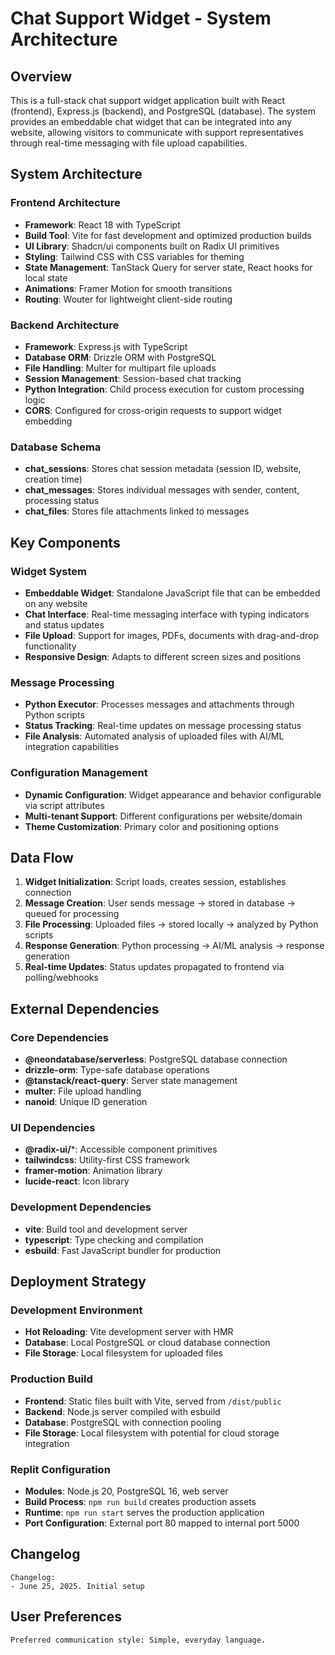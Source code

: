 # Chat Support Widget - System Architecture

## Overview

This is a full-stack chat support widget application built with React (frontend), Express.js (backend), and PostgreSQL (database). The system provides an embeddable chat widget that can be integrated into any website, allowing visitors to communicate with support representatives through real-time messaging with file upload capabilities.

## System Architecture

### Frontend Architecture
- **Framework**: React 18 with TypeScript
- **Build Tool**: Vite for fast development and optimized production builds
- **UI Library**: Shadcn/ui components built on Radix UI primitives
- **Styling**: Tailwind CSS with CSS variables for theming
- **State Management**: TanStack Query for server state, React hooks for local state
- **Animations**: Framer Motion for smooth transitions
- **Routing**: Wouter for lightweight client-side routing

### Backend Architecture
- **Framework**: Express.js with TypeScript
- **Database ORM**: Drizzle ORM with PostgreSQL
- **File Handling**: Multer for multipart file uploads
- **Session Management**: Session-based chat tracking
- **Python Integration**: Child process execution for custom processing logic
- **CORS**: Configured for cross-origin requests to support widget embedding

### Database Schema
- **chat_sessions**: Stores chat session metadata (session ID, website, creation time)
- **chat_messages**: Stores individual messages with sender, content, processing status
- **chat_files**: Stores file attachments linked to messages

## Key Components

### Widget System
- **Embeddable Widget**: Standalone JavaScript file that can be embedded on any website
- **Chat Interface**: Real-time messaging interface with typing indicators and status updates
- **File Upload**: Support for images, PDFs, documents with drag-and-drop functionality
- **Responsive Design**: Adapts to different screen sizes and positions

### Message Processing
- **Python Executor**: Processes messages and attachments through Python scripts
- **Status Tracking**: Real-time updates on message processing status
- **File Analysis**: Automated analysis of uploaded files with AI/ML integration capabilities

### Configuration Management
- **Dynamic Configuration**: Widget appearance and behavior configurable via script attributes
- **Multi-tenant Support**: Different configurations per website/domain
- **Theme Customization**: Primary color and positioning options

## Data Flow

1. **Widget Initialization**: Script loads, creates session, establishes connection
2. **Message Creation**: User sends message → stored in database → queued for processing
3. **File Processing**: Uploaded files → stored locally → analyzed by Python scripts
4. **Response Generation**: Python processing → AI/ML analysis → response generation
5. **Real-time Updates**: Status updates propagated to frontend via polling/webhooks

## External Dependencies

### Core Dependencies
- **@neondatabase/serverless**: PostgreSQL database connection
- **drizzle-orm**: Type-safe database operations
- **@tanstack/react-query**: Server state management
- **multer**: File upload handling
- **nanoid**: Unique ID generation

### UI Dependencies
- **@radix-ui/***: Accessible component primitives
- **tailwindcss**: Utility-first CSS framework
- **framer-motion**: Animation library
- **lucide-react**: Icon library

### Development Dependencies
- **vite**: Build tool and development server
- **typescript**: Type checking and compilation
- **esbuild**: Fast JavaScript bundler for production

## Deployment Strategy

### Development Environment
- **Hot Reloading**: Vite development server with HMR
- **Database**: Local PostgreSQL or cloud database connection
- **File Storage**: Local filesystem for uploaded files

### Production Build
- **Frontend**: Static files built with Vite, served from `/dist/public`
- **Backend**: Node.js server compiled with esbuild
- **Database**: PostgreSQL with connection pooling
- **File Storage**: Local filesystem with potential for cloud storage integration

### Replit Configuration
- **Modules**: Node.js 20, PostgreSQL 16, web server
- **Build Process**: `npm run build` creates production assets
- **Runtime**: `npm run start` serves the production application
- **Port Configuration**: External port 80 mapped to internal port 5000

## Changelog

```
Changelog:
- June 25, 2025. Initial setup
```

## User Preferences

```
Preferred communication style: Simple, everyday language.
```